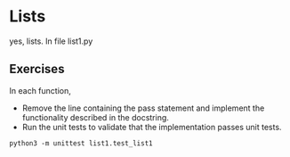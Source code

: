 # Lists

yes, lists. In file list1.py

## Exercises

In each function,

* Remove the line containing the pass statement and implement the functionality described in the docstring.
* Run the unit tests to validate that the implementation passes unit tests. 

```
python3 -m unittest list1.test_list1
```
